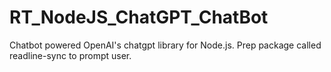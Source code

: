 # RT_NodeJS_ChatGPT_ChatBot
Chatbot powered OpenAI's chatgpt library for Node.js. Prep package called readline-sync to prompt user.